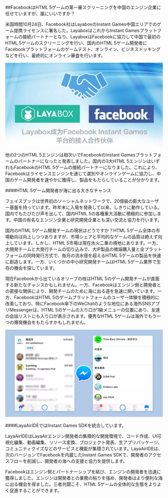 ##FacebookはHTML 5ゲームの第一審スクリーニングを中国のエンジン企業に任せていますが、誰にいいですか？

米国時間10月24日、Facebook社はLayaboxのInstant Games中国エリアでのゲーム提携ライセンスに署名した。LayaboxはこれからInstant Gamesプラットフォームの接続パートナーとなり、LayaboxはFacebookに協力して中国で最初のHTML 5ゲームのスクリーニングを行い、国内のHTML 5ゲーム開発者にFacebookプラットフォームのゲームテスト、オンライン、ビジネスドッキングなどを行い、最終的にオンライン審査を行います。

![img](1.png)

他の2つのHTML 5エンジンは相次いでFacebookのInstant Gamesプラットフォームのパートナーになったと発表しました。国内の3大HTML 5エンジンはいずれもFacebookのHTML 5ゲームの接続パートナーになりました。これにより、Facebookはライセンスエンジンを通じて選別やオンラインゲームに協力し、中国のゲーム開発者を速やかに獲得し、製品をもたらしていることが分かります。

####HTML 5ゲーム開発者が海に出る大きなチャンス

フェイスブックは世界初のソーシャルネットワークで、20億級の膨大なユーザー基盤を持っています。昨年末に入場を発表して以来、しきりに動作している。国内でもたびたび声を出して、国内HTML 5の各種重大活動に積極的に参加します。中国の有名なエンジン企業と研究開発企業とも深い交流と協力を行います。

国内のHTML 5ゲーム開発チームの現状はどうですか？HTML 5ゲーム全体の市場動向は向上しつつありますが、市場シェアと平均的なゲームの品質は絶えず向上しています。しかし、HTML 5市場は現在氷火二重の境地にあります。一方、大開発チームと大発行チームの切り込みで、大IP製品の微端購入量と全プラットフォームの同時発行方式で、毎月の流水億を超えるHTML 5ゲームの製品を快速に創造します。一方、いくつかの中小研究開発チームはHTML 5ゲーム業界で生存の機会を探しています。

現在Facebookから出ているオリーブの枝はHTML 5のゲーム開発チームが直面する新たなチャンスかもしれません。一方、Facebookはエンジン側と開発者との密接な関係により、開発チームのために海に出る道を急速に開いています。一方、FacebookはHTML 5のゲームプラットフォームのユーザー体験を積極的に改善しており、特にFacebook傘下のWeChatのような地位にある海外SNSアプリMessengerは、HTML 5のゲームの入り口が1級メニューの位置にあり、友達の会話リストにも入り口が表示されます。優秀なHTML 5ゲームは海外でもう一つの爆発機会をもたらすかもしれません。

![img](2.png)



####LayaAirIDEではInstant Games SDKを統合しています。

LayaAirIDEはLayaAirエンジン開発者の集積的な開発環境で、コード作成、UI可視化編集、動画編集、リソース変換、プロジェクト発表、生アプリパッケージ、コミュニティクイズなどのサービスと機能が集積されています。LayaAirIDEは、次のバージョンでFacebookを内蔵したInstant Games SDKで、開発者のアクセスフローを削減し、開発者の海への支援と協力を提供します。

Facebookはエンジン側とパートナーシップを結び、エンジンの開発者を迅速に獲得しました。エンジンは開発者との業務の粘りを強め、開発者はより便利な海に出る機会を得ました。三者共闘こそ、HTML 5ゲームの全体的な生態をよりよく促進することができます。